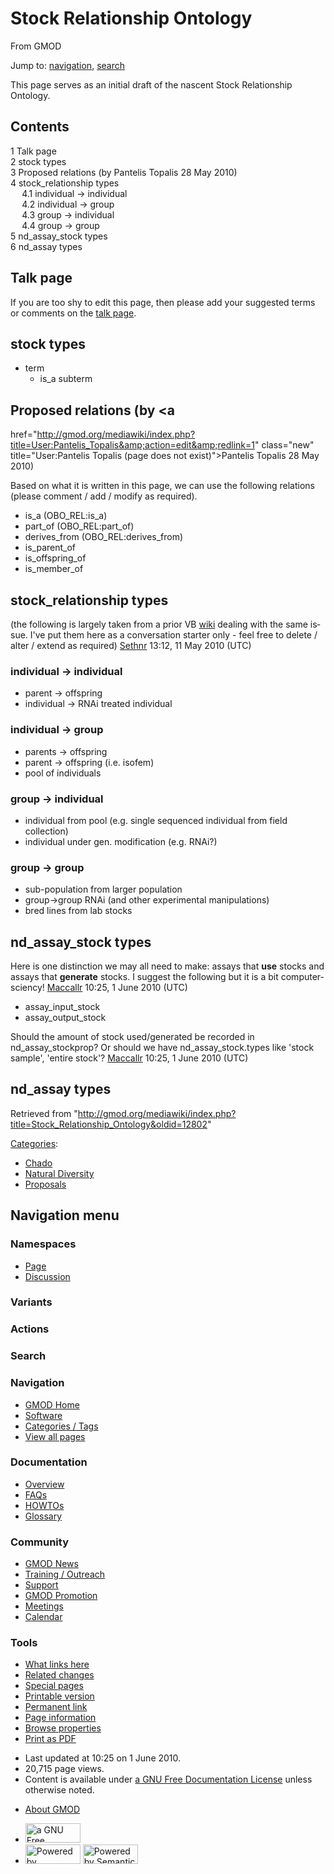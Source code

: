 <div id="mw-page-base" class="noprint">

</div>

<div id="mw-head-base" class="noprint">

</div>

<div id="content" class="mw-body" role="main">

<span id="top"></span>

<div id="mw-js-message" style="display:none;">

</div>



# <span dir="auto">Stock Relationship Ontology</span>

<div id="bodyContent">

<div id="siteSub">

From GMOD

</div>

<div id="contentSub">

</div>

<div id="jump-to-nav" class="mw-jump">

Jump to: [navigation](#mw-navigation), [search](#p-search)

</div>

<div id="mw-content-text" class="mw-content-ltr" lang="en" dir="ltr">

This page serves as an initial draft of the nascent Stock Relationship
Ontology.

<div id="toc" class="toc">

<div id="toctitle">

## Contents

</div>

- [<span class="tocnumber">1</span> <span class="toctext">Talk
  page</span>](#Talk_page)
- [<span class="tocnumber">2</span> <span class="toctext">stock
  types</span>](#stock_types)
- [<span class="tocnumber">3</span> <span class="toctext">Proposed
  relations (by Pantelis Topalis 28 May
  2010)</span>](#Proposed_relations_.28by_Pantelis_Topalis_28_May_2010.29)
- [<span class="tocnumber">4</span>
  <span class="toctext">stock_relationship
  types</span>](#stock_relationship_types)
  - [<span class="tocnumber">4.1</span> <span class="toctext">individual
    -\> individual</span>](#individual_-.3E_individual)
  - [<span class="tocnumber">4.2</span> <span class="toctext">individual
    -\> group</span>](#individual_-.3E_group)
  - [<span class="tocnumber">4.3</span> <span class="toctext">group -\>
    individual</span>](#group_-.3E_individual)
  - [<span class="tocnumber">4.4</span> <span class="toctext">group -\>
    group</span>](#group_-.3E_group)
- [<span class="tocnumber">5</span> <span class="toctext">nd_assay_stock
  types</span>](#nd_assay_stock_types)
- [<span class="tocnumber">6</span> <span class="toctext">nd_assay
  types</span>](#nd_assay_types)

</div>

## <span id="Talk_page" class="mw-headline">Talk page</span>

If you are too shy to edit this page, then please add your suggested
terms or comments on the [talk
page](Talk:Stock_Relationship_Ontology "Talk:Stock Relationship Ontology").

  

## <span id="stock_types" class="mw-headline">stock types</span>

- term
  - is_a subterm

## <span id="Proposed_relations_.28by_Pantelis_Topalis_28_May_2010.29" class="mw-headline">Proposed relations (by <a
href="http://gmod.org/mediawiki/index.php?title=User:Pantelis_Topalis&amp;action=edit&amp;redlink=1"
class="new" title="User:Pantelis Topalis (page does not exist)">Pantelis
Topalis</a> 28 May 2010)</span>

Based on what it is written in this page, we can use the following
relations (please comment / add / modify as required).

- is_a (OBO_REL:is_a)
- part_of (OBO_REL:part_of)
- derives_from (OBO_REL:derives_from)
- is_parent_of
- is_offspring_of
- is_member_of

## <span id="stock_relationship_types" class="mw-headline">stock_relationship types</span>

(the following is largely taken from a prior VB
<a href="http://wiki.vectorbase.org/index.php/Samples_and_relationships"
class="external text" rel="nofollow">wiki</a> dealing with the same
issue. I've put them here as a conversation starter only - feel free to
delete / alter / extend as required) <a
href="http://gmod.org/mediawiki/index.php?title=User:Sethnr&amp;action=edit&amp;redlink=1"
class="new" title="User:Sethnr (page does not exist)">Sethnr</a> 13:12,
11 May 2010 (UTC)

### <span id="individual_-.3E_individual" class="mw-headline">individual -\> individual</span>

- parent -\> offspring
- individual -\> RNAi treated individual

### <span id="individual_-.3E_group" class="mw-headline">individual -\> group</span>

- parents -\> offspring
- parent -\> offspring (i.e. isofem)
- pool of individuals

### <span id="group_-.3E_individual" class="mw-headline">group -\> individual</span>

- individual from pool (e.g. single sequenced individual from field
  collection)
- individual under gen. modification (e.g. RNAi?)

### <span id="group_-.3E_group" class="mw-headline">group -\> group</span>

- sub-population from larger population
- group-\>group RNAi (and other experimental manipulations)
- bred lines from lab stocks

## <span id="nd_assay_stock_types" class="mw-headline">nd_assay_stock types</span>

Here is one distinction we may all need to make: assays that **use**
stocks and assays that **generate** stocks. I suggest the following but
it is a bit computer-sciency! <a
href="http://gmod.org/mediawiki/index.php?title=User:Maccallr&amp;action=edit&amp;redlink=1"
class="new" title="User:Maccallr (page does not exist)">Maccallr</a>
10:25, 1 June 2010 (UTC)

- assay_input_stock
- assay_output_stock

Should the amount of stock used/generated be recorded in
nd_assay_stockprop? Or should we have nd_assay_stock.types like 'stock
sample', 'entire stock'? <a
href="http://gmod.org/mediawiki/index.php?title=User:Maccallr&amp;action=edit&amp;redlink=1"
class="new" title="User:Maccallr (page does not exist)">Maccallr</a>
10:25, 1 June 2010 (UTC)

## <span id="nd_assay_types" class="mw-headline">nd_assay types</span>

</div>

<div class="printfooter">

Retrieved from
"<http://gmod.org/mediawiki/index.php?title=Stock_Relationship_Ontology&oldid=12802>"

</div>

<div id="catlinks" class="catlinks">

<div id="mw-normal-catlinks" class="mw-normal-catlinks">

[Categories](Special:Categories "Special:Categories"):

- [Chado](Category:Chado "Category:Chado")
- [Natural
  Diversity](Category:Natural_Diversity "Category:Natural Diversity")
- [Proposals](Category:Proposals "Category:Proposals")

</div>

</div>

<div class="visualClear">

</div>

</div>

</div>

<div id="mw-navigation">

## Navigation menu

<div id="mw-head">



<div id="left-navigation">

<div id="p-namespaces" class="vectorTabs" role="navigation"
aria-labelledby="p-namespaces-label">

### Namespaces

- <span id="ca-nstab-main"><a href="Stock_Relationship_Ontology" accesskey="c"
  title="View the content page [c]">Page</a></span>
- <span id="ca-talk"><a href="Talk:Stock_Relationship_Ontology" accesskey="t"
  title="Discussion about the content page [t]">Discussion</a></span>

</div>

<div id="p-variants" class="vectorMenu emptyPortlet" role="navigation"
aria-labelledby="p-variants-label">

### 

### Variants[](#)

<div class="menu">

</div>

</div>

</div>

<div id="right-navigation">



<div id="p-cactions" class="vectorMenu emptyPortlet" role="navigation"
aria-labelledby="p-cactions-label">

### Actions[](#)

<div class="menu">

</div>

</div>

<div id="p-search" role="search">

### Search

<div id="simpleSearch">

</div>

</div>

</div>

</div>

<div id="mw-panel">

<div id="p-logo" role="banner">

<a href="Main_Page"
style="background-image: url(../images/GMOD-cogs.png);"
title="Visit the main page"></a>

</div>

<div id="p-Navigation" class="portal" role="navigation"
aria-labelledby="p-Navigation-label">

### Navigation

<div class="body">

- <span id="n-GMOD-Home">[GMOD Home](Main_Page)</span>
- <span id="n-Software">[Software](GMOD_Components)</span>
- <span id="n-Categories-.2F-Tags">[Categories /
  Tags](Categories)</span>
- <span id="n-View-all-pages">[View all pages](Special:AllPages)</span>

</div>

</div>

<div id="p-Documentation" class="portal" role="navigation"
aria-labelledby="p-Documentation-label">

### Documentation

<div class="body">

- <span id="n-Overview">[Overview](Overview)</span>
- <span id="n-FAQs">[FAQs](Category:FAQ)</span>
- <span id="n-HOWTOs">[HOWTOs](Category:HOWTO)</span>
- <span id="n-Glossary">[Glossary](Glossary)</span>

</div>

</div>

<div id="p-Community" class="portal" role="navigation"
aria-labelledby="p-Community-label">

### Community

<div class="body">

- <span id="n-GMOD-News">[GMOD News](GMOD_News)</span>
- <span id="n-Training-.2F-Outreach">[Training /
  Outreach](Training_and_Outreach)</span>
- <span id="n-Support">[Support](Support)</span>
- <span id="n-GMOD-Promotion">[GMOD Promotion](GMOD_Promotion)</span>
- <span id="n-Meetings">[Meetings](Meetings)</span>
- <span id="n-Calendar">[Calendar](Calendar)</span>

</div>

</div>

<div id="p-tb" class="portal" role="navigation"
aria-labelledby="p-tb-label">

### Tools

<div class="body">

- <span id="t-whatlinkshere"><a href="Special:WhatLinksHere/Stock_Relationship_Ontology"
  accesskey="j" title="A list of all wiki pages that link here [j]">What
  links here</a></span>
- <span id="t-recentchangeslinked"><a href="Special:RecentChangesLinked/Stock_Relationship_Ontology"
  accesskey="k"
  title="Recent changes in pages linked from this page [k]">Related
  changes</a></span>
- <span id="t-specialpages"><a href="Special:SpecialPages" accesskey="q"
  title="A list of all special pages [q]">Special pages</a></span>
- <span id="t-print"><a
  href="http://gmod.org/mediawiki/index.php?title=Stock_Relationship_Ontology&amp;printable=yes"
  rel="alternate" accesskey="p"
  title="Printable version of this page [p]">Printable version</a></span>
- <span id="t-permalink">[Permanent
  link](http://gmod.org/mediawiki/index.php?title=Stock_Relationship_Ontology&oldid=12802 "Permanent link to this revision of the page")</span>
- <span id="t-info">[Page
  information](http://gmod.org/mediawiki/index.php?title=Stock_Relationship_Ontology&action=info)</span>
- <span id="t-smwbrowselink"><a href="Special:Browse/Stock_Relationship_Ontology"
  rel="smw-browse">Browse properties</a></span>
- <span id="t-pdf">[Print as
  PDF](http://gmod.org/mediawiki/index.php?title=Special:PdfPrint&page=Stock_Relationship_Ontology)</span>

</div>

</div>

</div>

</div>

<div id="footer" role="contentinfo">

- <span id="footer-info-lastmod">Last updated at 10:25 on 1 June
  2010.</span>
- <span id="footer-info-viewcount">20,715 page views.</span>
- <span id="footer-info-copyright">Content is available under
  <a href="http://www.gnu.org/licenses/fdl-1.3.html" class="external"
  rel="nofollow">a GNU Free Documentation License</a> unless otherwise
  noted.</span>

<!-- -->

- <span id="footer-places-about">[About
  GMOD](GMOD:About "GMOD:About")</span>

<!-- -->

- <span id="footer-copyrightico">[<img src="http://www.gnu.org/graphics/gfdl-logo-small.png" width="88"
  height="31" alt="a GNU Free Documentation License" />](http://www.gnu.org/licenses/fdl-1.3.html)</span>
- <span id="footer-poweredbyico">[<img
  src="../mediawiki/skins/common/images/poweredby_mediawiki_88x31.png"
  width="88" height="31" alt="Powered by MediaWiki" />](http://www.mediawiki.org/)
  [<img
  src="../mediawiki/extensions/SemanticMediaWiki/resources/images/smw_button.png"
  width="88" height="31" alt="Powered by Semantic MediaWiki" />](https://www.semantic-mediawiki.org/wiki/Semantic_MediaWiki)</span>

<div style="clear:both">

</div>

</div>
